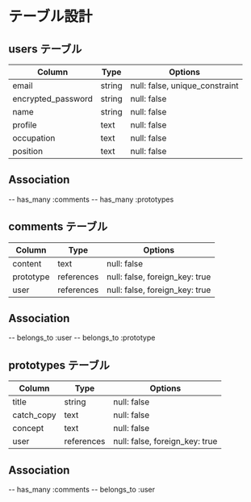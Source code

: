 # テーブル設計

## users テーブル

| Column             | Type   | Options     |
| ------------------ | ------ | ----------- |
| email              | string | null: false, unique_constraint |
| encrypted_password | string | null: false                    |
| name               | string | null: false                    |
| profile            | text   | null: false                    |
| occupation         | text   | null: false                    |
| position           | text   | null: false                    |

## Association
-- has_many :comments
-- has_many :prototypes

## comments テーブル

| Column    | Type       | Options                        |
| ----------| ------     | -----------                    |
| content   | text       | null: false                    |
| prototype | references | null: false, foreign_key: true |
| user      | references | null: false, foreign_key: true |

## Association
-- belongs_to :user
-- belongs_to :prototype

## prototypes テーブル

| Column     | Type       | Options                       |
| -----------| -----------| ------------------------------|
| title      | string     | null: false                   |
| catch_copy | text       | null: false                   |
| concept    | text       | null: false                   |
| user       | references | null: false, foreign_key: true|

## Association
-- has_many :comments
-- belongs_to :user